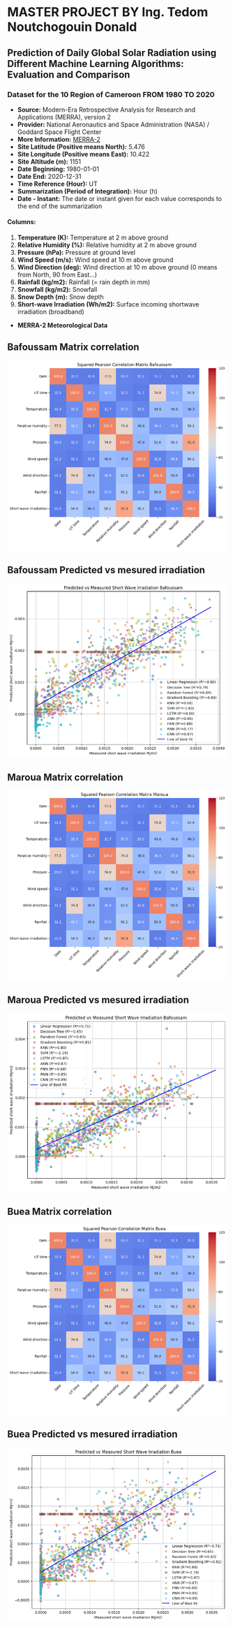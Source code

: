 # MASTER PROJECT BY Ing. Tedom Noutchogouin Donald

## Prediction of Daily Global Solar Radiation using Different Machine Learning Algorithms: Evaluation and Comparison

### Dataset for the 10 Region of Cameroon FROM 1980 TO 2020

- **Source:** Modern-Era Retrospective Analysis for Research and Applications (MERRA), version 2
- **Provider:** National Aeronautics and Space Administration (NASA) / Goddard Space Flight Center
- **More Information:** [MERRA-2](http://gmao.gsfc.nasa.gov/reanalysis/MERRA-2)
- **Site Latitude (Positive means North):** 5.476
- **Site Longitude (Positive means East):** 10.422
- **Site Altitude (m):** 1151
- **Date Beginning:** 1980-01-01
- **Date End:** 2020-12-31
- **Time Reference (Hour):** UT
- **Summarization (Period of Integration):** Hour (h)
- **Date - Instant:** The date or instant given for each value corresponds to the end of the summarization

#### Columns:

1. **Temperature (K):** Temperature at 2 m above ground
2. **Relative Humidity (%):** Relative humidity at 2 m above ground
3. **Pressure (hPa):** Pressure at ground level
4. **Wind Speed (m/s):** Wind speed at 10 m above ground
5. **Wind Direction (deg):** Wind direction at 10 m above ground (0 means from North, 90 from East...)
6. **Rainfall (kg/m2):** Rainfall (= rain depth in mm)
7. **Snowfall (kg/m2):** Snowfall
8. **Snow Depth (m):** Snow depth
9. **Short-wave Irradiation (Wh/m2):** Surface incoming shortwave irradiation (broadband)

- **MERRA-2 Meteorological Data**

## Bafoussam Matrix correlation 

![alt text](correlation_matrix_heatmap_bafoussam.png)

## Bafoussam Predicted vs mesured irradiation 
![alt text](<predicted_vs_measured_irradiation Bafoussam.png>)


## Maroua Matrix correlation 
![alt text](correlation_matrix_heatmap_maroua.png)

## Maroua Predicted vs mesured irradiation 
![alt text](<predicted_vs_measured_irradiation maroua.png>)

## Buea Matrix correlation 
![alt text](correlation_matrix_heatmap_buea.png)

## Buea Predicted vs mesured irradiation 
![alt text](<predicted_vs_measured_irradiation buea.png>)